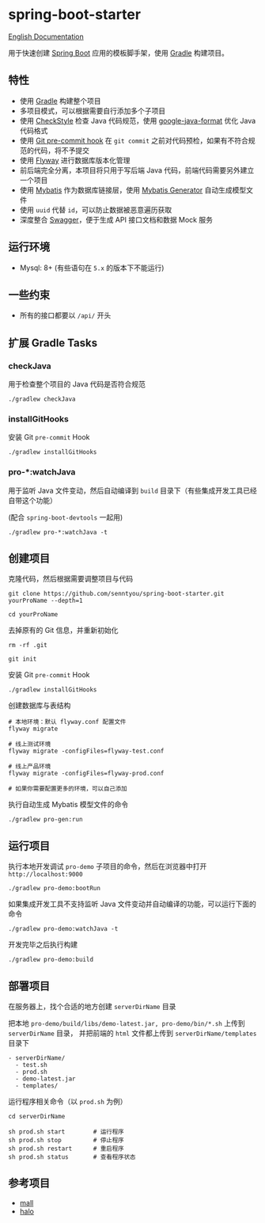 # spring-boot-starter

[English Documentation](./README.md)

用于快速创建 [Spring Boot](https://spring.io/projects/spring-boot) 应用的模板脚手架，使用 [Gradle](https://gradle.org/) 构建项目。

## 特性

- 使用 [Gradle](https://gradle.org/) 构建整个项目
- 多项目模式，可以根据需要自行添加多个子项目
- 使用 [CheckStyle](https://checkstyle.org/) 检查 Java 代码规范，使用 [google-java-format](https://github.com/google/google-java-format) 优化 Java 代码格式
- 使用 [Git pre-commit hook](./config/hooks) 在 `git commit` 之前对代码预检，如果有不符合规范的代码，将不予提交
- 使用 [Flyway](https://flywaydb.org/) 进行数据库版本化管理
- 前后端完全分离，本项目将只用于写后端 Java 代码，前端代码需要另外建立一个项目
- 使用 [Mybatis](https://www.mybatis.org/) 作为数据库链接层，使用 [Mybatis Generator](http://www.mybatis.org/generator/) 自动生成模型文件
- 使用 `uuid` 代替 `id`，可以防止数据被恶意遍历获取
- 深度整合 [Swagger](https://swagger.io/)，便于生成 API 接口文档和数据 Mock 服务

## 运行环境

- Mysql: 8+ (有些语句在 `5.x` 的版本下不能运行)

## 一些约束

- 所有的接口都要以 `/api/` 开头

## 扩展 Gradle Tasks

### checkJava

用于检查整个项目的 Java 代码是否符合规范

```
./gradlew checkJava 
```

### installGitHooks

安装 Git `pre-commit` Hook

```
./gradlew installGitHooks 
```

### pro-*:watchJava

用于监听 Java 文件变动，然后自动编译到 `build` 目录下（有些集成开发工具已经自带这个功能）

(配合 `spring-boot-devtools` 一起用)

```
./gradlew pro-*:watchJava -t
```

## 创建项目

克隆代码，然后根据需要调整项目与代码

```
git clone https://github.com/senntyou/spring-boot-starter.git yourProName --depth=1

cd yourProName
```

去掉原有的 Git 信息，并重新初始化

```
rm -rf .git

git init
```

安装 Git `pre-commit` Hook

```
./gradlew installGitHooks 
```

创建数据库与表结构

```
# 本地环境：默认 flyway.conf 配置文件
flyway migrate

# 线上测试环境
flyway migrate -configFiles=flyway-test.conf

# 线上产品环境
flyway migrate -configFiles=flyway-prod.conf

# 如果你需要配置更多的环境，可以自己添加
```

执行自动生成 Mybatis 模型文件的命令

```
./gradlew pro-gen:run
```

## 运行项目

执行本地开发调试 `pro-demo` 子项目的命令，然后在浏览器中打开 `http://localhost:9000`

```
./gradlew pro-demo:bootRun
```

如果集成开发工具不支持监听 Java 文件变动并自动编译的功能，可以运行下面的命令

```
./gradlew pro-demo:watchJava -t
```

开发完毕之后执行构建

```
./gradlew pro-demo:build
```

## 部署项目

在服务器上，找个合适的地方创建 `serverDirName` 目录

把本地 `pro-demo/build/libs/demo-latest.jar, pro-demo/bin/*.sh` 上传到 `serverDirName` 目录，
并把前端的 `html` 文件都上传到 `serverDirName/templates` 目录下

```
- serverDirName/
  - test.sh
  - prod.sh
  - demo-latest.jar
  - templates/
```

运行程序相关命令（以 `prod.sh` 为例）

```
cd serverDirName

sh prod.sh start        # 运行程序
sh prod.sh stop         # 停止程序
sh prod.sh restart      # 重启程序
sh prod.sh status       # 查看程序状态
```

## 参考项目

- [mall](https://github.com/macrozheng/mall)
- [halo](https://github.com/halo-dev/halo)
